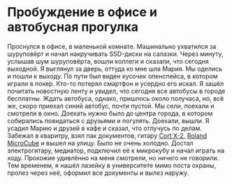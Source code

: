 Пробуждение в офисе и автобусная прогулка
=========================================

Проснулся в офисе, в маленькой комнате. Машинально ухватился за шуруповёрт и начал накручивать SSD-диски на салазки. Через минуту, услышав шум шуруповёрта, вошли коллеги и сказали, что сегодня выходной. Я выглянул за дверь, оттуда ко мне шла Мария. Мы оделись и пошли к выходу. По пути был виден кусочек опенспейса, в котором играли в покер. Кто-то потерял смартфон и усердно его искал. Я зашёл почитать новостную ленту и увидел, что сегодня все автобусы в городе бесплатны. Ждать автобуса, однако, пришлось около получаса, но, всё же, скоро приехал синий автобус, почти пустой. Мы сели, поехали и смотрели в окно. Доехать нужно было до центра города, в котором собирались повидаться с друзьями и погулять. Доехали, вышли. Я усадил Марию и друзей в кафе и сказал, что отлучусь по делам. Забежал в кваритру, взял пак документов, гитару [Cort X-2](http://www.cortguitars.com/en/product/x-2), [Roland MicroCube](http://www.roland.com/products/en/Micro-CUBE/) и вышел на улицу. Было не очень холодно. Достал электрогитару, медиатор, подключил её к микрокубу и начал играть на ходу. Прохожие удивлённо на меня смотрели, но ничего не говорили. Тем временем, я нашёл лазейку в университете мимо поста охраны, пролез через неё, оформил все документы и вылез наружу.
